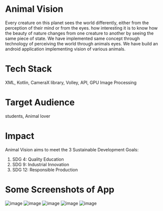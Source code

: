 # Animal Vision
Every creature on this planet sees the world differently, either from the perception of their mind or from the eyes. how interesting it is to know how the beauty of nature changes from one creature to another by seeing the same piece of state. We have implemented same concept through technology of perceiving the world through animals eyes. We have build an android application implementing vision of various animals. 

 

# Tech Stack
XML, Kotlin, CameraX library, Volley, API, GPU Image Processing

# Target Audience
students, Animal lover

# Impact
Animal Vision aims to meet the 3 Sustainable Development Goals:

1) SDG 4: Quality Education 
2) SDG 9: Industrial Innovation 
3) SDG 12: Responsible Production

# Some Screenshots of App
![image](https://user-images.githubusercontent.com/85828838/214263004-a7ffd43f-3f60-4d1f-b01b-baff1a211697.png)
![image](https://user-images.githubusercontent.com/85828838/214263023-7dffc1dc-1c1e-48f3-b026-13863c8e1e5e.png)
![image](https://user-images.githubusercontent.com/85828838/214263049-5c376f20-fe84-4bc1-afca-84a6b5ce8f8f.png)
![image](https://user-images.githubusercontent.com/85828838/214263087-1f13dd3d-6ce6-4ac6-b93b-9a7841945200.png)
![image](https://user-images.githubusercontent.com/85828838/214263177-046dde17-ba10-41d8-aa55-581955bde50b.png)
